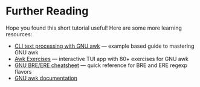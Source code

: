 # Further Reading

Hope you found this short tutorial useful! Here are some more learning resources:

* [CLI text processing with GNU awk](https://github.com/learnbyexample/learn_gnuawk) — example based guide to mastering GNU awk
* [Awk Exercises](https://github.com/learnbyexample/TUI-apps/blob/main/AwkExercises) — interactive TUI app with 80+ exercises for GNU awk 
* [GNU BRE/ERE cheatsheet](https://learnbyexample.github.io/gnu-bre-ere-cheatsheet/) — quick reference for BRE and ERE regexp flavors
* [GNU awk documentation](https://www.gnu.org/software/gawk/manual/)
